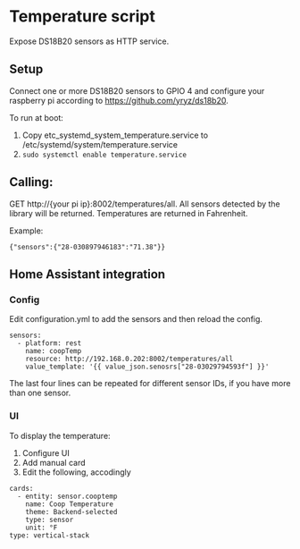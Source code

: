 # Temperature script

Expose DS18B20 sensors as HTTP service.

## Setup
Connect one or more DS18B20 sensors to GPIO 4 and configure your raspberry pi according to https://github.com/yryz/ds18b20.

To run at boot:
1. Copy etc_systemd_system_temperature.service to /etc/systemd/system/temperature.service
2. `sudo systemctl enable temperature.service`

## Calling:
GET http://{your pi ip}:8002/temperatures/all. All sensors detected by the library will be returned. Temperatures are returned in Fahrenheit.

Example:

```
{"sensors":{"28-030897946183":"71.38"}}
```

## Home Assistant integration
### Config
Edit configuration.yml to add the sensors and then reload the config.

```
sensors:
  - platform: rest
    name: coopTemp
    resource: http://192.168.0.202:8002/temperatures/all
    value_template: '{{ value_json.senosrs["28-03029794593f"] }}'
```

The last four lines can be repeated for different sensor IDs, if you have more than one sensor.

### UI
To display the temperature:
1. Configure UI
2. Add manual card
3. Edit the following, accodingly
```
cards:
  - entity: sensor.cooptemp
    name: Coop Temperature
    theme: Backend-selected
    type: sensor
    unit: °F
type: vertical-stack
```
